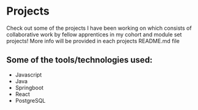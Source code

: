 # Projects
Check out some of the projects I have been working on which consists of collaborative work by fellow apprentices in my cohort and module set projects! 
More info will be provided in each projects README.md file

## Some of the tools/technologies used:
- Javascript
- Java
- Springboot
- React
- PostgreSQL
